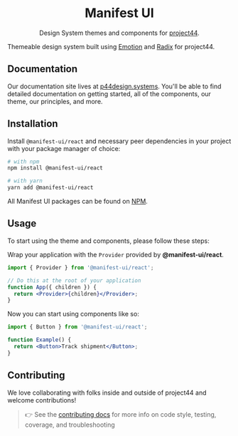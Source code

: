 <h1 align="center">Manifest UI</h1>

<p align="center">Design System themes and components for <a href="https://www.project44.com/">project44</a>.</p>

Themeable design system built using [Emotion] and [Radix] for project44.

## Documentation

Our documentation site lives at [p44design.systems]. You'll be able to find detailed documentation on getting started, all of the components, our theme, our principles, and more.

## Installation

Install `@manifest-ui/react` and necessary peer dependencies in your project with your package manager of choice:

```sh
# with npm
npm install @manifest-ui/react

# with yarn
yarn add @manifest-ui/react
```

All Manifest UI packages can be found on [NPM].

## Usage

To start using the theme and components, please follow these steps:

Wrap your application with the `Provider` provided by **@manifest-ui/react**.

```jsx
import { Provider } from '@manifest-ui/react';

// Do this at the root of your application
function App({ children }) {
  return <Provider>{children}</Provider>;
}
```

Now you can start using components like so:

```jsx
import { Button } from '@manifest-ui/react';

function Example() {
  return <Button>Track shipment</Button>;
}
```

## Contributing

We love collaborating with folks inside and outside of project44 and welcome contributions!

> 👉 See the [contributing docs] for more info on code style, testing, coverage, and troubleshooting

[p44design.systems]: https://p44design.systems
[emotion]: https://emotion.sh/docs/introduction
[radix]: https://www.radix-ui.com/
[contributing docs]: CONTRIBUTING.md
[NPM]: https://www.npmjs.com/search?q=%40manifest-ui
